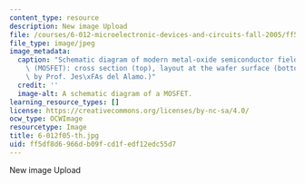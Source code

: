 ```yaml
---
content_type: resource
description: New image Upload
file: /courses/6-012-microelectronic-devices-and-circuits-fall-2005/ff5df8d6966db09fcd1fedf12edc55d7_6-012f05-th.jpg
file_type: image/jpeg
image_metadata:
  caption: "Schematic diagram of modern metal-oxide semiconductor field-effect transistor\
    \ (MOSFET): cross section (top), layout at the wafer surface (bottom). (Image\
    \ by Prof. Jes\xFAs del Alamo.)"
  credit: ''
  image-alt: A schematic diagram of a MOSFET.
learning_resource_types: []
license: https://creativecommons.org/licenses/by-nc-sa/4.0/
ocw_type: OCWImage
resourcetype: Image
title: 6-012f05-th.jpg
uid: ff5df8d6-966d-b09f-cd1f-edf12edc55d7
---
```

New image Upload